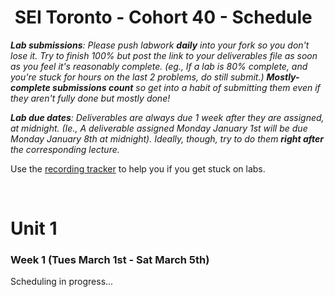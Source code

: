 <h1><img src="https://ga-dash.s3.amazonaws.com/production/assets/logo-9f88ae6c9c3871690e33280fcf557f33.png" alt="" style="max-width:100%;"></a> SEI Toronto - Cohort 40 - Schedule</h1>

<i><strong>Lab submissions</strong>: Please push labwork <strong>daily</strong> into your fork so you don't lose it. Try to finish 100% but post the link to your deliverables file as soon as you feel it's reasonably complete. (eg., If a lab is 80% complete, and you're stuck for hours on the last 2 problems, do still submit.) <strong>Mostly-complete submissions count</strong> so get into a habit of submitting them even if they aren't fully done but mostly done!</i>

<i><strong>Lab due dates</strong>: Deliverables are always due 1 week after they are assigned, at midnight. (Ie., A deliverable assigned Monday January 1st will be due Monday January 8th at midnight). Ideally, though, try to do them <strong>right after</strong> the corresponding lecture.</i>

Use the <a href="https://docs.google.com/spreadsheets/d/1c9n0Vus2FsHuHZdIR-8WwjAPmfQx9AidLws2GkSdptQ/edit#gid=0">recording tracker</a> to help you if you get stuck on labs.

<br>

# Unit 1

### Week 1 (Tues March 1st - Sat March 5th)

Scheduling in progress...

<!--

<table>
<thead>
<tr>
  <td></td>
  <th>Tuesday</th>
  <th>Wednesday</th>
  <th>Thursday</th>
  <th>Saturday</th>
</tr>
</thead>
<tbody>

<tr>
  <td><strong>First half</strong></td>
  <td>
    <ol>
      <li>Orientation</li>
      <li><a href="w01/d1/lectures/intro-dev-env.md">Terminal</a></li>
      <li>Install <a href="w01/d1/installfest.md#git">Git</a></li>
      <li><a href="w01/d1/lectures/git-intro-workflow.md">Git Pt. 1: Owner Trusts me</a></li>
    </ol>
  </td>
  <td>
    <ol>
      <li>Pushing homework</li>
      <li><a href="w01/d2/js-conditions.md">comparison operators, if statements (conditions)</li>
    </ol>
  </td>
  <td>
    <ol>
      <li><a href="w01/d2/git-intro-workflow.md/#5-trust-issues-when-the-repo-owner-doesnt-trust-you">Git Pt. 2: Owner DOESNT trust me</a></li>
      <li><a href="w01/d3/js-functions-and-scope.md">Functions Pt. 1 (no params): Defining/calling, and return</a></li>
      <li><a href="w01/d3/js-objects.md">Objects {}</li>
    </ol>
  </td>
  <td>
    <ol>
      <li><a href="w01/d4/lectures/intro-to-html.md">HTML</a></li>
      <li><strong>Outcomes with George the Career Coach (1:45-3:45pm)</strong></li>
    </ol>
  </td>
  <td>
    <ol>
      <li><a href="w01/d4/lectures/intro-to-css.md">CSS Pt. 1</a></li>
      <li>Lab time / <a href="README.md#8-daily-code-challenges">Daily code challenges</a> / algos</li>
      <li>Debugging javascript</li>
    </ol>
  </td>
</tr>
<tr>
  <td><strong>Second half</strong></td>
  <td>
    <ol>
      <li><a href="w01/d1/lectures/js-intro-datatypes.md">variables, arithmetic</a></li>
    </ol>
  </td>
  <td>
    <ol>
      <li><a href="w01/d2/js-arrays-1.md">Arrays Pt. 1</a></li>
      <li><a href="w01/d2/js-loops-1.md">Loops Pt. 1</a></li>
    </ol>
  </td>
  <td>
    <ol>
      <li><a href="w01/d3/js-arrays-2.md">Arrays Pt. 2</a></li>
      <li><a href="w01/d3/js-loops-pt-2.md">Loops Pt. 2</a></li>
    </ol>
  </td>
  <td>
    <ol>
      <li><a href="w01/d4/lectures/js-functions-and-scope.md">Functions Pt. 2: Arguments and Parameters</a></li>
      <li>Aidan review session at 6pm</li>
    </ol>
  </td>
  <td>
    <ol>
      <li><a href="w01/d5/lectures/dom-intro.md">DOM Access Pt. 1</a></li>
      <li><a href="w01/d5/lectures/dom-events.md">DOM Events Pt. 1</a></li>
    </ol>
  </td>
</tr>
<tr>
  <td><strong>Labs</strong></td>
  <td>
    <ol>
      <li><a href="w01/d1/labs/js-basics-lab.md">Lab: JS Basics</a> <strong>(Deliverable #1)</strong> <em>(ideal: tonight)</em></li>
      <li><a href="w01/d1/labs/stretch/js-stretch-lab.md">Lab: JS Stretch Lab</a> (optional)</li>
    </ol>
  </td>
  <td>
    <ol>
      <li><a href="w01/d2/labs/if-arrays-loops-lab-1.md">If, Arrays, Loops</a> <strong>(Deliverable #2)</strong></li>
      <li><a href="w01/d2/labs/loops-stretch.md">Loops stretch lab</a> (optional)</li>
    </ol>
  </td>
  <td>
    <ol>
      <li><a href="w01/d3/labs/js-functions-lab.md">Functions Lab 1</a> <strong>(Deliverable #3)</strong></li>
      <li><a href="w01/d3/labs/loops-lab-2.md">Loops Lab 2</a> <strong>(Deliverable #4)</strong></li>
      <li><a href="w01/d3/labs/objects-arrays-practice.md">Objects vs. Arrays Lab</a> <strong>(Deliverable #5)</strong></li>
      <li><a href="w01/d3/labs/stretch/js-objects-guess-the-number.md">Guess the Number Stretch Lab</a> (optional)</li>
    </ol>
  </td>
  <td>
    <ol>
      <li><a href="w01/d4/labs/functions-lab-2.md">Functions Lab 2</a> <strong>(Deliverable #6)</strong></li>
    </ol>
  </td>
  <td>
    <ol>
      <li><a href="w01/d5/labs/dom-access-lab-1.md">DOM Access Lab</a> <strong>(Deliverable #7)</strong></li>
      <li><a href="w01/d4/labs/css-selectors-lab">CSS Lab</a></li>
      <li><a href="w01/d5/labs/dom-events-stretch-lab.md">Dom Events "Menu" Stretch Lab</a></li>
    </ol>
  </td>
</tr>
<tr>
  <td><strong>Additional Optional Practice / Readings</strong></td>
  <td>
    <ol>
      <li><a href="https://www.internetingishard.com/html-and-css/introduction/">Read: HTML & CSS: Introduction</a></li>
      <li><a href="https://www.internetingishard.com/html-and-css/basic-web-pages/">Basic Web Pages</a></li>
      <li><a href="https://edabit.com/tutorial/javascript">Edabit javascript tutorial</a></li>
      <li>Look ahead at tomorrow</li>
      <li><a href="w01/d1/installfest.md">Install software for Units 2-4</a> (optional, can skip)</li>
    </ol>
  </td>
  <td>
    <strong>If</strong> you feel comfortable with javascript, pick and choose a couple of these to read:
    <ol>
      <li><a href="https://www.internetingishard.com/html-and-css/links-and-images/">Links and Images</a></li>
      <li><a href="https://www.internetingishard.com/html-and-css/hello-css/">Read: Hello CSS</a></li>
      <li><a href="https://www.internetingishard.com/html-and-css/css-box-model/">Read: CSS Box Model</a></li>
      <li><a href="https://flukeout.github.io/">Play: CSS Diner</a></li>
    </ol>
  </td>
  <td>
    <ol>
      <a href="https://www.internetingishard.com/html-and-css/forms/">Read: Forms</a>
    </ol>
  </td>
  <td>
    <ol>
      <li>For more <strong>practice on js fundamentals</strong> (looping on arrays and functions) using resources like edabit. Edabit has fun little gamified <a href="https://edabit.com/challenges">javascript challenges</a></li>
      <li><a href="https://www.internetingishard.com/html-and-css/flexbox/">Read: Flexbox</a></li>
      <li><a href="https://www.internetingishard.com/html-and-css/advanced-positioning/">Read: Advanced Positioning</a></li>
    </ol>
  </td>
  <td>
    <ol>
      <li>Practice more DOM and DOM Events - make some buttons, and make them change stuff!</li>
      <li>Read the <a href="w01/d5/labs/guide-to-building-a-browser-game.md">guide to making a browser game</a></li>
      <li>For more <strong>practice on js fundamentals</strong> (looping on arrays and functions) using resources like edabit. Edabit has fun little gamified <a href="https://edabit.com/challenges">javascript challenges</a></li>
      <li><a href="https://www.internetingishard.com/html-and-css/responsive-design/">Read: Responsive Design</a></li>
      <li><a href="https://www.internetingishard.com/html-and-css/responsive-images/">Read: Responsive Images</a></li>
    </ol>
  </td>
</tr>
</tbody>
</table>

